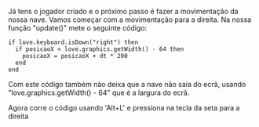 
Já tens o jogador criado e o próximo passo é fazer a movimentação 
da nossa nave.
Vamos começar com a movimentação para a direita.
Na nossa função "update()" mete o seguinte código:

    if love.keyboard.isDown("right") then
      if posicaoX < love.graphics.getWidth() - 64 then
        posicaoX = posicaoX + dt * 200
      end
    end

Com este código também não deixa que a nave não saia do ecrã, 
usando "love.graphics.getWidth() - 64" que é a largura do ecrã.

Agora corre o código usando 'Alt+L' e pressiona na tecla da seta 
para a direita

